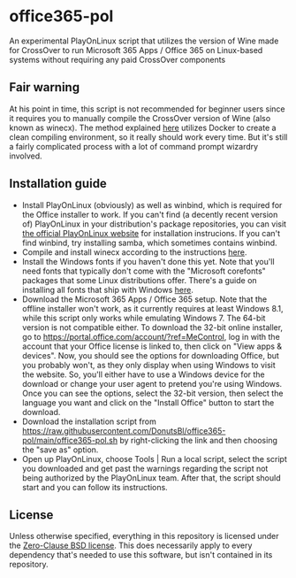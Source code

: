 # office365-pol
An experimental PlayOnLinux script that utilizes the version of Wine made for CrossOver to run Microsoft 365 Apps / Office 365 on Linux-based systems without requiring any paid CrossOver components

## Fair warning
At his point in time, this script is not recommended for beginner users since it requires you to manually compile the CrossOver version of Wine (also known as winecx). The method explained [here](https://github.com/DonutsBl/office365-pol/blob/main/docs/build-wine.md) utilizes Docker to create a clean compiling environment, so it really should work every time. But it's still a fairly complicated process with a lot of command prompt wizardry involved.

## Installation guide
- Install PlayOnLinux (obviously) as well as winbind, which is required for the Office installer to work. If you can't find  (a decently recent version of) PlayOnLinux in your distribution's package repositories, you can visit [the official PlayOnLinux website](https://www.playonlinux.com/en/download.html) for installation instrucions. If you can't find winbind, try installing samba, which sometimes contains winbind.
- Compile and install winecx according to the instructions [here](https://github.com/DonutsBl/office365-pol/blob/main/docs/build-wine.md).
- Install the Windows fonts if you haven't done this yet. Note that you'll need fonts that typically don't come with the "Microsoft corefonts" packages that some Linux distributions offer. There's a guide on installing all fonts that ship with Windows [here](https://github.com/DonutsBl/office365-pol/blob/main/docs/windows-fonts.md).
- Download the Microsoft 365 Apps / Office 365 setup. Note that the offline installer won't work, as it currently requires at least Windows 8.1, while this script only works while emulating Windows 7. The 64-bit version is not compatible either. To download the 32-bit online installer, go to https://portal.office.com/account/?ref=MeControl, log in with the account that your Office license is linked to, then click on "View apps & devices". Now, you should see the options for downloading Office, but you probably won't, as they only display when using Windows to visit the website. So, you'll either have to use a Windows device for the download or change your user agent to pretend you're using Windows. Once you can see the options, select the 32-bit version, then select the language you want and click on the "Install Office" button to start the download.
- Download the installation script from https://raw.githubusercontent.com/DonutsBl/office365-pol/main/office365-pol.sh by right-clicking the link and then choosing the "save as" option.
- Open up PlayOnLinux, choose Tools | Run a local script, select the script you downloaded and get past the warnings regarding the script not being authorized by the PlayOnLinux team. After that, the script should start and you can follow its instructions.

## License
Unless otherwise specified, everything in this repository is licensed under the [Zero-Clause BSD license](https://opensource.org/licenses/0BSD). This does necessarily apply to every dependency that's needed to use this software, but isn't contained in its repository.